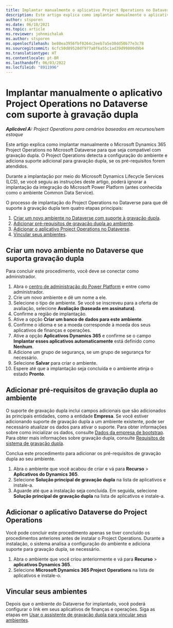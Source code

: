 ```yaml
---
title: Implantar manualmente o aplicativo Project Operations no Dataverse com suporte à gravação dupla
description: Este artigo explica como implantar manualmente o aplicativo Project Operations no Dataverse para que dê suporte à gravação dupla.
author: stsporen
ms.date: 06/18/2021
ms.topic: article
ms.reviewer: johnmichalak
ms.author: stsporen
ms.openlocfilehash: be80ea3956fbf0264c2eeb7a5e30dd50b77e3c78
ms.sourcegitcommit: 6cfc50d89528df977a8f6a55c1ad39d99800d9b4
ms.translationtype: HT
ms.contentlocale: pt-BR
ms.lasthandoff: 06/03/2022
ms.locfileid: "8911996"
---
```

# <a name="manually-deploy-the-project-operations-dataverse-app-with-dual-write-support"></a>Implantar manualmente o aplicativo Project Operations no Dataverse com suporte à gravação dupla

_**Aplicável A:** Project Operations para cenários baseados em recursos/sem estoque_

Este artigo explica como implantar manualmente o Microsoft Dynamics 365 Project Operations no Microsoft Dataverse para que seja compatível com gravação dupla. O Project Operations detecta a configuração do ambiente e adiciona suporte adicional para gravação dupla, se os pré-requisitos forem atendidos.

Durante a implantação por meio do Microsoft Dynamics Lifecycle Services (LCS), se você seguiu as instruções deste artigo, poderá ignorar a implantação da integração do Microsoft Power Platform (antes conhecida como o ambiente Common Data Service).

O processo de implantação do Project Operations no Dataverse para que dê suporte à gravação dupla tem quatro etapas principais:

1. [Criar um novo ambiente no Dataverse com suporte à gravação dupla](#create).
2. [Adicionar pré-requisitos de gravação dupla ao ambiente](#prerequisites).
3. [Adicionar o aplicativo Project Operations no Dataverse](#dataverse).
4. [Vincular seus ambientes](#link).

## <a name="create-a-new-environment-in-dataverse-that-supports-dual-write"></a><a name="create"></a>Criar um novo ambiente no Dataverse que suporta gravação dupla

Para concluir este procedimento, você deve se conectar como administrador.

1. Abra o [centro de administração do Power Platform](https://admin.powerplatform.com) e entre como administrador.
2. Crie um novo ambiente e dê um nome a ele.
3. Selecione o tipo de ambiente. Se você se inscreveu para a oferta de avaliação, selecione **Avaliação (baseada em assinatura)**.
4. Confirme a região de implantação.
5. Ative a opção **Criar um banco de dados para este ambiente**. 
6. Confirme o idioma e se a moeda corresponde à moeda dos seus aplicativos de finanças e operações.
7. Ative a opção **Aplicativos Dynamics 365** e confirme se o campo **Implantar esses aplicativos automaticamente** está definido como **Nenhum**.
8. Adicione um grupo de segurança, se um grupo de segurança for necessário.
9. Selecione **Salvar** para criar o ambiente.
10. Espere até que a implantação seja concluída e o ambiente atinja o estado **Pronto**.

## <a name="add-dual-write-prerequisites-to-the-environment"></a><a name="prerequisites"></a>Adicionar pré-requisitos de gravação dupla ao ambiente

O suporte de gravação dupla inclui campos adicionais que são adicionados às principais entidades, como a entidade **Empresa**. Se você estiver adicionando suporte de gravação dupla a um ambiente existente, pode ser necessário atualizar os dados para ativar o suporte. Para obter informações sobre como inicializar os dados, consulte [Dados da empresa de bootstrap](/dynamics365/fin-ops-core/dev-itpro/data-entities/dual-write/bootstrap-company-data). Para obter mais informações sobre gravação dupla, consulte [Requisitos de sistema de gravação dupla](/dynamics365/fin-ops-core/dev-itpro/data-entities/dual-write/dual-write-system-req).

Conclua este procedimento para adicionar os pré-requisitos de gravação dupla ao seu ambiente.

1. Abra o ambiente que você acabou de criar e vá para **Recurso** \> **Aplicativos do Dynamics 365**.
2. Selecione **Solução principal de gravação dupla** na lista de aplicativos e instale-a.
3. Aguarde até que a instalação seja concluída. Em seguida, selecione **Solução principal de gravação dupla** na lista de aplicativos e instale-a.

## <a name="add-the-project-operations-dataverse-app"></a><a name="dataverse"></a>Adicionar o aplicativo Dataverse do Project Operations

Você pode concluir este procedimento apenas se tiver concluído os procedimentos anteriores antes de instalar o Project Operations. Durante a instalação, o sistema analisa a configuração do ambiente e adiciona suporte para gravação dupla, se necessário.

1. Abra o ambiente que você criou anteriormente e vá para **Recurso** \> **aplicativos Dynamics 365**.
2. Selecione **Microsoft Dynamics 365 Project Operations** na lista de aplicativos e instale-o.

## <a name="link-your-environments"></a><a name="link"></a>Vincular seus ambientes

Depois que o ambiente do Dataverse for implantado, você poderá configurar o link em seus aplicativos de finanças e operações. Siga as etapas em [Usar o assistente de gravação dupla para vincular seus ambientes](/dynamics365/fin-ops-core/dev-itpro/data-entities/dual-write/link-your-environment).
